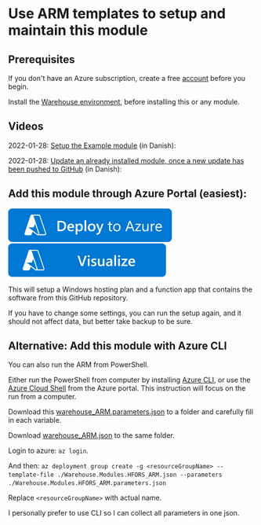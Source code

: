 # Use ARM templates to setup and maintain this module

## Prerequisites

If you don't have an Azure subscription, create a free [account](https://azure.microsoft.com/free/?ref=microsoft.com&utm_source=microsoft.com&utm_medium=docs&utm_campaign=visualstudio) before you begin.

Install the [Warehouse environment](https://github.com/Bygdrift/Warehouse/tree/master/Deploy), before installing this or any module.

## Videos

2022-01-28: [Setup the Example module](https://www.youtube.com/watch?v=itwd2XdHIkM) (in Danish):

2022-01-28: [Update an already installed module, once a new update has been pushed to GitHub](https://www.youtube.com/watch?v=XywfV_n-320) (in Danish):

## Add this module through Azure Portal (easiest):

[![Deploy To Azure](https://raw.githubusercontent.com/Bygdrift/Warehouse/master/Docs/Images/deploytoazureButton.svg)](https://portal.azure.com/#create/Microsoft.Template/uri/https%3A%2F%2Fraw.githubusercontent.com%2Fhillerod%2FWarehouse.Modules.HFORS%2Fmaster%2FDeploy%2FWarehouse.Modules.HFORS_ARM.json)
[![Visualize](https://raw.githubusercontent.com/Bygdrift/Warehouse/master/Docs/Images/visualizebutton.svg)](http://armviz.io/#/?load=https%3A%2F%2Fraw.githubusercontent.com%2Fhillerod%2FWarehouse.Modules.HFORS%2Fmaster%2FDeploy%2FWarehouse.Modules.HFORS_ARM.json)

This will setup a Windows hosting plan and a function app that contains the software from this GitHub repository.

If you have to change some settings, you can run the setup again, and it should not affect data, but better take backup to be sure.

## Alternative: Add this module with Azure CLI

You can also run the ARM from PowerShell.

Either run the PowerShell from computer by installing [Azure CLI](https://docs.microsoft.com/en-us/cli/azure/install-azure-cli), or use the [Azure Cloud Shell](https://shell.azure.com/bash) from the Azure portal. This instruction will focus on the run from a computer.

Download this [warehouse_ARM.parameters.json](https://raw.githubusercontent.com/hillerod/Warehouse.Modules.HFORS/master/Deploy/Warehouse.Modules.HFORS_ARM.parameters.json) to a folder and carefully fill in each variable.

Download [warehouse_ARM.json](https://raw.githubusercontent.com/hillerod/Warehouse.Modules.HFORS/master/Deploy/Warehouse.Modules.HFORS_ARM.json) to the same folder.

Login to azure: `az login`.

And then: `az deployment group create -g <resourceGroupName> --template-file ./Warehouse.Modules.HFORS_ARM.json --parameters ./Warehouse.Modules.HFORS_ARM.parameters.json`

Replace `<resourceGroupName>` with actual name.

I personally prefer to use CLI so I can collect all parameters in one json.